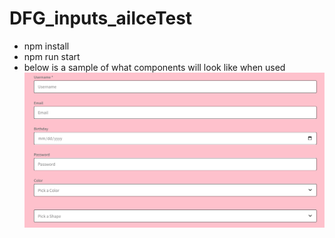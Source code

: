 # DFG_inputs_ailceTest
- npm install
- npm run start
- below is a sample of what components will look like when used
![Alt text](public/sample.png?raw=true "Danger Map")
